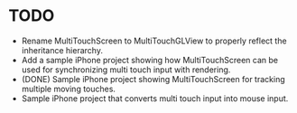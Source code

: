 # TODO

- Rename MultiTouchScreen to MultiTouchGLView to properly reflect the inheritance hierarchy.
- Add a sample iPhone project showing how MultiTouchScreen can be used for synchronizing multi touch input with rendering.
- (DONE) Sample iPhone project showing MultiTouchScreen for tracking multiple moving touches.
- Sample iPhone project that converts multi touch input into mouse input.